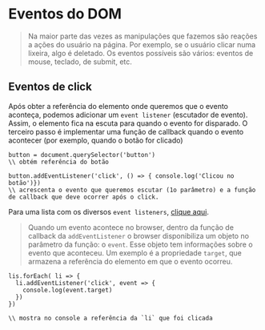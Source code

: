 # Eventos  do DOM

> Na maior parte das vezes as manipulações que fazemos são reações a ações do usuário na página. Por exemplo, se o usuário clicar numa lixeira, algo é deletado. Os eventos possíveis são vários: eventos de mouse, teclado, de submit, etc. 

## Eventos de click

Após obter a referência do elemento onde queremos que o evento aconteça, podemos adicionar um `event listener` (escutador de evento). Assim, o elemento fica na escuta para quando o evento for disparado. O terceiro passo é implementar uma função de callback quando o evento acontecer (por exemplo, quando o botão for clicado)

```
button = document.querySelector('button')
\\ obtém referência do botão

button.addEventListener('click', () => { console.log('Clicou no botão')})
\\ acrescenta o evento que queremos escutar (1o parâmetro) e a função de callback que deve ocorrer após o click.
```

Para uma lista com os diversos `event listeners`, [clique aqui](https://developer.mozilla.org/en-US/docs/Web/Events).


> Quando um evento acontece no browser, dentro da função de callback da `addEventListener` o browser disponibiliza um objeto no parâmetro da função: o `event`. Esse objeto tem informações sobre o evento que aconteceu.  Um exemplo é a propriedade `target`, que armazena a referência do elemento em que o evento ocorreu.

```
lis.forEach( li => {
  li.addEventListener('click', event => {
    console.log(event.target)
  })
})

\\ mostra no console a referência da `li` que foi clicada
```
